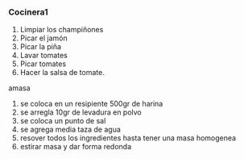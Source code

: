 
### Cocinera1

1. Limpiar los champiñones
2. Picar el jamón
3. Picar la piña
4. Lavar tomates
5. Picar tomates
6. Hacer la salsa de tomate. 

amasa
1. se coloca en un resipiente 500gr de harina
2. se arregla 10gr de levadura en polvo
3. se coloca un punto de sal
4. se agrega media taza de agua
5. resover todos los ingredientes hasta tener una masa homogenea
6. estirar masa y dar forma redonda